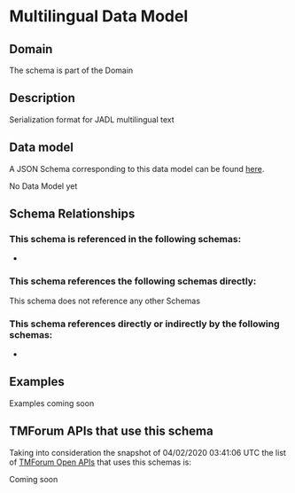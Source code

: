 # Multilingual Data Model

## Domain

The  schema is part of the  Domain

## Description

Serialization format for JADL multilingual text

## Data model

A JSON Schema corresponding to this data model can be found
[here](https://github.com/tmforum-rand/schemas/blob/candidates/Common/Multilingual.schema.json).

No Data Model yet

## Schema Relationships

### This schema is referenced in the following schemas:

-

### This schema references the following schemas directly:

This schema does not reference any other Schemas

### This schema references directly or indirectly by the following schemas:

-



## Examples

Examples coming soon

## TMForum APIs that use this schema

Taking into consideration the snapshot of 04/02/2020 03:41:06 UTC the list of [TMForum Open APIs](https://www.tmforum.org/open-apis/) that uses this schemas is:

Coming soon
